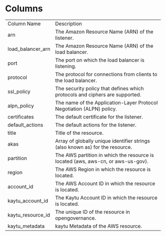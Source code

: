 # Columns  

<table>
	<tr><td>Column Name</td><td>Description</td></tr>
	<tr><td>arn</td><td>The Amazon Resource Name (ARN) of the listener.</td></tr>
	<tr><td>load_balancer_arn</td><td>The Amazon Resource Name (ARN) of the load balancer.</td></tr>
	<tr><td>port</td><td>The port on which the load balancer is listening.</td></tr>
	<tr><td>protocol</td><td>The protocol for connections from clients to the load balancer.</td></tr>
	<tr><td>ssl_policy</td><td>The security policy that defines which protocols and ciphers are supported.</td></tr>
	<tr><td>alpn_policy</td><td>The name of the Application-Layer Protocol Negotiation (ALPN) policy.</td></tr>
	<tr><td>certificates</td><td>The default certificate for the listener.</td></tr>
	<tr><td>default_actions</td><td>The default actions for the listener.</td></tr>
	<tr><td>title</td><td>Title of the resource.</td></tr>
	<tr><td>akas</td><td>Array of globally unique identifier strings (also known as) for the resource.</td></tr>
	<tr><td>partition</td><td>The AWS partition in which the resource is located (aws, aws-cn, or aws-us-gov).</td></tr>
	<tr><td>region</td><td>The AWS Region in which the resource is located.</td></tr>
	<tr><td>account_id</td><td>The AWS Account ID in which the resource is located.</td></tr>
	<tr><td>kaytu_account_id</td><td>The Kaytu Account ID in which the resource is located.</td></tr>
	<tr><td>kaytu_resource_id</td><td>The unique ID of the resource in opengovernance.</td></tr>
	<tr><td>kaytu_metadata</td><td>kaytu Metadata of the AWS resource.</td></tr>
</table>